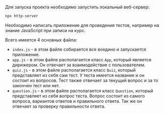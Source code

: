 Для запуска проекта необходимо запустить локальный веб-сервер:

```sh
npx http-server
```

Необходимо написать приложение для проведения тестов, 
например на знание JavaScript при записи на курс.

Всего имеется 4 основных файла:
* `index.js` - в этом файле собирается все воедино и запускается приложение.
* `app.js` - в этом файле располагается класс `App`, который является дирижером. 
Он отвечает за взаимодействие с пользователем.
* `quiz.js` - в этом файле располагается класс `Quiz`, который представляет из себя сам тест. 
У теста имеется название и он состоит из вопросов. 
Тест также отвечает за текущий вопрос и за то закончен тест или нет.
* `question.js` - в этом файле располагается класс `Question`, 
который представляет из себя вопрос теста. Вопрос состоит из самого вопроса, 
вариантов ответов и правильного ответа. Так же он отвечает за проверку правильности ответа.

